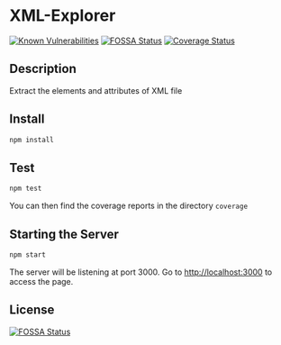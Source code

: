 # XML-Explorer

[![Known Vulnerabilities](https://snyk.io/test/github/ocinpp/XML-Explorer/badge.svg?targetFile=package.json)](https://snyk.io/test/github/ocinpp/XML-Explorer?targetFile=package.json)
[![FOSSA Status](https://app.fossa.io/api/projects/git%2Bgithub.com%2Focinpp%2FXML-Explorer.svg?type=shield)](https://app.fossa.io/projects/git%2Bgithub.com%2Focinpp%2FXML-Explorer?ref=badge_shield)
[![Coverage Status](https://coveralls.io/repos/github/ocinpp/XML-Explorer/badge.svg?branch=master)](https://coveralls.io/github/ocinpp/XML-Explorer?branch=master)

## Description

Extract the elements and attributes of XML file

## Install

```bash
npm install
```

## Test

```bash
npm test
```

You can then find the coverage reports in the directory `coverage`

## Starting the Server

```bash
npm start
```

The server will be listening at port 3000. Go to [http://localhost:3000](http://localhost:3000) to access the page.


## License
[![FOSSA Status](https://app.fossa.io/api/projects/git%2Bgithub.com%2Focinpp%2FXML-Explorer.svg?type=large)](https://app.fossa.io/projects/git%2Bgithub.com%2Focinpp%2FXML-Explorer?ref=badge_large)